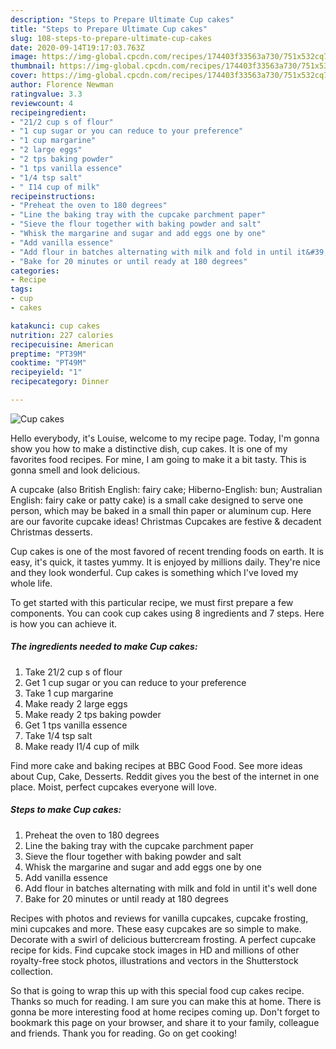```yaml
---
description: "Steps to Prepare Ultimate Cup cakes"
title: "Steps to Prepare Ultimate Cup cakes"
slug: 108-steps-to-prepare-ultimate-cup-cakes
date: 2020-09-14T19:17:03.763Z
image: https://img-global.cpcdn.com/recipes/174403f33563a730/751x532cq70/cup-cakes-recipe-main-photo.jpg
thumbnail: https://img-global.cpcdn.com/recipes/174403f33563a730/751x532cq70/cup-cakes-recipe-main-photo.jpg
cover: https://img-global.cpcdn.com/recipes/174403f33563a730/751x532cq70/cup-cakes-recipe-main-photo.jpg
author: Florence Newman
ratingvalue: 3.3
reviewcount: 4
recipeingredient:
- "21/2 cup s of flour"
- "1 cup sugar or you can reduce to your preference"
- "1 cup margarine"
- "2 large eggs"
- "2 tps baking powder"
- "1 tps vanilla essence"
- "1/4 tsp salt"
- " I14 cup of milk"
recipeinstructions:
- "Preheat the oven to 180 degrees"
- "Line the baking tray with the cupcake parchment paper"
- "Sieve the flour together with baking powder and salt"
- "Whisk the margarine and sugar and add eggs one by one"
- "Add vanilla essence"
- "Add flour in batches alternating with milk and fold in until it&#39;s well done"
- "Bake for 20 minutes or until ready at 180 degrees"
categories:
- Recipe
tags:
- cup
- cakes

katakunci: cup cakes 
nutrition: 227 calories
recipecuisine: American
preptime: "PT39M"
cooktime: "PT49M"
recipeyield: "1"
recipecategory: Dinner

---
```



![Cup cakes](https://img-global.cpcdn.com/recipes/174403f33563a730/751x532cq70/cup-cakes-recipe-main-photo.jpg)

Hello everybody, it's Louise, welcome to my recipe page. Today, I'm gonna show you how to make a distinctive dish, cup cakes. It is one of my favorites food recipes. For mine, I am going to make it a bit tasty. This is gonna smell and look delicious.

A cupcake (also British English: fairy cake; Hiberno-English: bun; Australian English: fairy cake or patty cake) is a small cake designed to serve one person, which may be baked in a small thin paper or aluminum cup. Here are our favorite cupcake ideas! Christmas Cupcakes are festive &amp; decadent Christmas desserts.

Cup cakes is one of the most favored of recent trending foods on earth. It is easy, it's quick, it tastes yummy. It is enjoyed by millions daily. They're nice and they look wonderful. Cup cakes is something which I've loved my whole life.


To get started with this particular recipe, we must first prepare a few components. You can cook cup cakes using 8 ingredients and 7 steps. Here is how you can achieve it.

<!--inarticleads1-->

##### The ingredients needed to make Cup cakes:

1. Take 21/2 cup s of flour
1. Get 1 cup sugar or you can reduce to your preference
1. Take 1 cup margarine
1. Make ready 2 large eggs
1. Make ready 2 tps baking powder
1. Get 1 tps vanilla essence
1. Take 1/4 tsp salt
1. Make ready  I1/4 cup of milk


Find more cake and baking recipes at BBC Good Food. See more ideas about Cup, Cake, Desserts. Reddit gives you the best of the internet in one place. Moist, perfect cupcakes everyone will love. 

<!--inarticleads2-->

##### Steps to make Cup cakes:

1. Preheat the oven to 180 degrees
1. Line the baking tray with the cupcake parchment paper
1. Sieve the flour together with baking powder and salt
1. Whisk the margarine and sugar and add eggs one by one
1. Add vanilla essence
1. Add flour in batches alternating with milk and fold in until it&#39;s well done
1. Bake for 20 minutes or until ready at 180 degrees


Recipes with photos and reviews for vanilla cupcakes, cupcake frosting, mini cupcakes and more. These easy cupcakes are so simple to make. Decorate with a swirl of delicious buttercream frosting. A perfect cupcake recipe for kids. Find cupcake stock images in HD and millions of other royalty-free stock photos, illustrations and vectors in the Shutterstock collection. 

So that is going to wrap this up with this special food cup cakes recipe. Thanks so much for reading. I am sure you can make this at home. There is gonna be more interesting food at home recipes coming up. Don't forget to bookmark this page on your browser, and share it to your family, colleague and friends. Thank you for reading. Go on get cooking!
